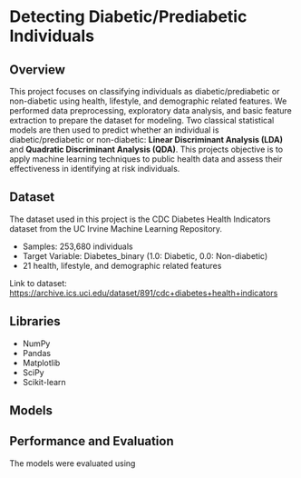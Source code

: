 # Detecting Diabetic/Prediabetic Individuals 

## Overview 
This project focuses on classifying individuals as diabetic/prediabetic or non-diabetic using health, lifestyle, and demographic related features. We performed data preprocessing, exploratory data analysis, and basic feature extraction to prepare the dataset for modeling. Two classical statistical models are then used to predict whether an individual is diabetic/prediabetic or non-diabetic: **Linear Discriminant Analysis (LDA)** and **Quadratic Discriminant Analysis (QDA)**. This projects objective is to apply machine learning techniques to public health data and assess their effectiveness in identifying at risk individuals.

## Dataset 
The dataset used in this project is the CDC Diabetes Health Indicators dataset from the UC Irvine Machine Learning Repository. 
- Samples: 253,680 individuals
- Target Variable: Diabetes_binary (1.0: Diabetic, 0.0: Non-diabetic)
- 21 health, lifestyle, and demographic related features

Link to dataset: https://archive.ics.uci.edu/dataset/891/cdc+diabetes+health+indicators

## Libraries 
- NumPy
- Pandas
- Matplotlib
- SciPy
- Scikit-learn

## Models 



## Performance and Evaluation 
The models were evaluated using 
